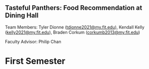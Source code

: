 ## Tasteful Panthers: Food Recommendation at Dining Hall ##  
  
Team Members: Tyler Dionne (tdionne2021@my.fit.edu), Kendall Kelly (kelly2021@my.fit.edu), Braden Corkum (corkumb2013@my.fit.edu)  
  
Faculty Advisor: Philip Chan  
  
# First Semester  


